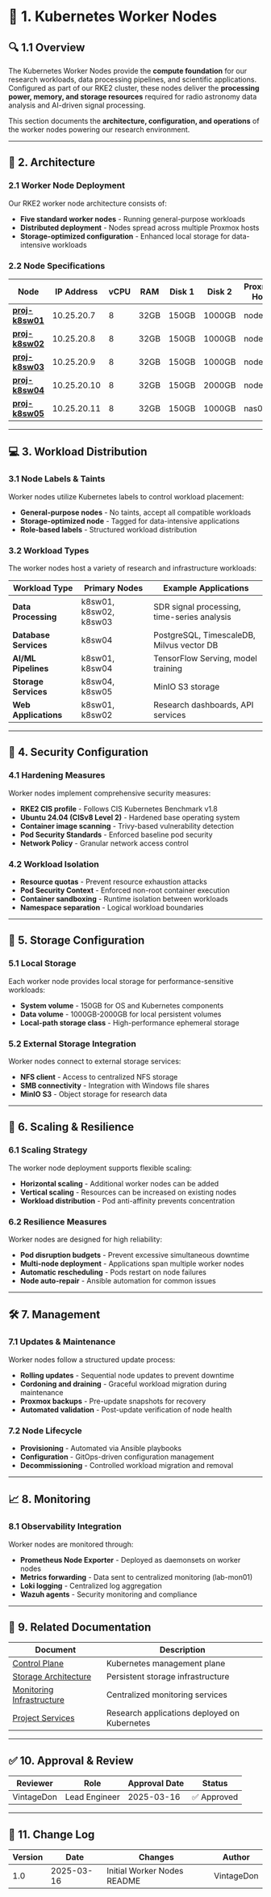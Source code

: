 ﻿<!-- 
---
title: "Kubernetes Worker Nodes - Proxmox Astronomy Lab"
description: "Overview of the Kubernetes worker nodes, their configuration, and workload distribution in the RKE2 cluster"
author: "VintageDon"
tags: ["kubernetes", "worker-nodes", "rke2", "infrastructure", "research-compute"]
category: "Infrastructure"
kb_type: "Reference"
version: "1.0"
status: "Published"
last_updated: "2025-03-16"
---
-->

# 🔋 **1. Kubernetes Worker Nodes**

## 🔍 **1.1 Overview**

The Kubernetes Worker Nodes provide the **compute foundation** for our research workloads, data processing pipelines, and scientific applications. Configured as part of our RKE2 cluster, these nodes deliver the **processing power, memory, and storage resources** required for radio astronomy data analysis and AI-driven signal processing.

This section documents the **architecture, configuration, and operations** of the worker nodes powering our research environment.

---

## 🏢 **2. Architecture**

### **2.1 Worker Node Deployment**

Our RKE2 worker node architecture consists of:

- **Five standard worker nodes** - Running general-purpose workloads
- **Distributed deployment** - Nodes spread across multiple Proxmox hosts
- **Storage-optimized configuration** - Enhanced local storage for data-intensive workloads

### **2.2 Node Specifications**

| **Node** | **IP Address** | **vCPU** | **RAM** | **Disk 1** | **Disk 2** | **Proxmox Host** |
|----------|---------------|----------|--------|-----------|-----------|----------------|
| [**proj-k8sw01**](proj-k8sw01-rancher-rke2-worker-node-01.md) | 10.25.20.7 | 8 | 32GB | 150GB | 1000GB | node01 |
| [**proj-k8sw02**](proj-k8sw02-rancher-rke2-worker-node-02.md) | 10.25.20.8 | 8 | 32GB | 150GB | 1000GB | node02 |
| [**proj-k8sw03**](proj-k8sw03-rancher-rke2-worker-node-03.md) | 10.25.20.9 | 8 | 32GB | 150GB | 1000GB | node03 |
| [**proj-k8sw04**](proj-k8sw04-rancher-rke2-worker-node-04.md) | 10.25.20.10 | 8 | 32GB | 150GB | 2000GB | node04 |
| [**proj-k8sw05**](proj-k8sw05-rancher-rke2-worker-node-05.md) | 10.25.20.11 | 8 | 32GB | 150GB | 1000GB | nas01 |

---

## 💻 **3. Workload Distribution**

### **3.1 Node Labels & Taints**

Worker nodes utilize Kubernetes labels to control workload placement:

- **General-purpose nodes** - No taints, accept all compatible workloads
- **Storage-optimized node** - Tagged for data-intensive applications
- **Role-based labels** - Structured workload distribution

### **3.2 Workload Types**

The worker nodes host a variety of research and infrastructure workloads:

| **Workload Type** | **Primary Nodes** | **Example Applications** |
|------------------|------------------|--------------------------|
| **Data Processing** | k8sw01, k8sw02, k8sw03 | SDR signal processing, time-series analysis |
| **Database Services** | k8sw04 | PostgreSQL, TimescaleDB, Milvus vector DB |
| **AI/ML Pipelines** | k8sw01, k8sw04 | TensorFlow Serving, model training |
| **Storage Services** | k8sw04, k8sw05 | MinIO S3 storage |
| **Web Applications** | k8sw01, k8sw02 | Research dashboards, API services |

---

## 🔐 **4. Security Configuration**

### **4.1 Hardening Measures**

Worker nodes implement comprehensive security measures:

- **RKE2 CIS profile** - Follows CIS Kubernetes Benchmark v1.8
- **Ubuntu 24.04 (CISv8 Level 2)** - Hardened base operating system
- **Container image scanning** - Trivy-based vulnerability detection
- **Pod Security Standards** - Enforced baseline pod security
- **Network Policy** - Granular network access control

### **4.2 Workload Isolation**

- **Resource quotas** - Prevent resource exhaustion attacks
- **Pod Security Context** - Enforced non-root container execution
- **Container sandboxing** - Runtime isolation between workloads
- **Namespace separation** - Logical workload boundaries

---

## 💾 **5. Storage Configuration**

### **5.1 Local Storage**

Each worker node provides local storage for performance-sensitive workloads:

- **System volume** - 150GB for OS and Kubernetes components
- **Data volume** - 1000GB-2000GB for local persistent volumes
- **Local-path storage class** - High-performance ephemeral storage

### **5.2 External Storage Integration**

Worker nodes connect to external storage services:

- **NFS client** - Access to centralized NFS storage
- **SMB connectivity** - Integration with Windows file shares
- **MinIO S3** - Object storage for research data

---

## 🔄 **6. Scaling & Resilience**

### **6.1 Scaling Strategy**

The worker node deployment supports flexible scaling:

- **Horizontal scaling** - Additional worker nodes can be added
- **Vertical scaling** - Resources can be increased on existing nodes
- **Workload distribution** - Pod anti-affinity prevents concentration

### **6.2 Resilience Measures**

Worker nodes are designed for high reliability:

- **Pod disruption budgets** - Prevent excessive simultaneous downtime
- **Multi-node deployment** - Applications span multiple worker nodes
- **Automatic rescheduling** - Pods restart on node failures
- **Node auto-repair** - Ansible automation for common issues

---

## 🛠️ **7. Management**

### **7.1 Updates & Maintenance**

Worker nodes follow a structured update process:

- **Rolling updates** - Sequential node updates to prevent downtime
- **Cordoning and draining** - Graceful workload migration during maintenance
- **Proxmox backups** - Pre-update snapshots for recovery
- **Automated validation** - Post-update verification of node health

### **7.2 Node Lifecycle**

- **Provisioning** - Automated via Ansible playbooks
- **Configuration** - GitOps-driven configuration management
- **Decommissioning** - Controlled workload migration and removal

---

## 📈 **8. Monitoring**

### **8.1 Observability Integration**

Worker nodes are monitored through:

- **Prometheus Node Exporter** - Deployed as daemonsets on worker nodes
- **Metrics forwarding** - Data sent to centralized monitoring (lab-mon01)
- **Loki logging** - Centralized log aggregation
- **Wazuh agents** - Security monitoring and compliance

---

## 🔗 **9. Related Documentation**

| **Document** | **Description** |
|--------------|----------------|
| [Control Plane](../control-plane/README.md) | Kubernetes management plane |
| [Storage Architecture](../../storage/README.md) | Persistent storage infrastructure |
| [Monitoring Infrastructure](../../control-plane/lab-mon01-prometheus-monitoring-logging-stack.md) | Centralized monitoring services |
| [Project Services](../../projects/README.md) | Research applications deployed on Kubernetes |

---

## ✅ **10. Approval & Review**

| **Reviewer** | **Role** | **Approval Date** | **Status** |
|-------------|---------|------------------|------------|
| VintageDon | Lead Engineer | 2025-03-16 | ✅ Approved |

---

## 📜 **11. Change Log**

| **Version** | **Date** | **Changes** | **Author** |
|------------|---------|-------------|------------|
| 1.0 | 2025-03-16 | Initial Worker Nodes README | VintageDon |
